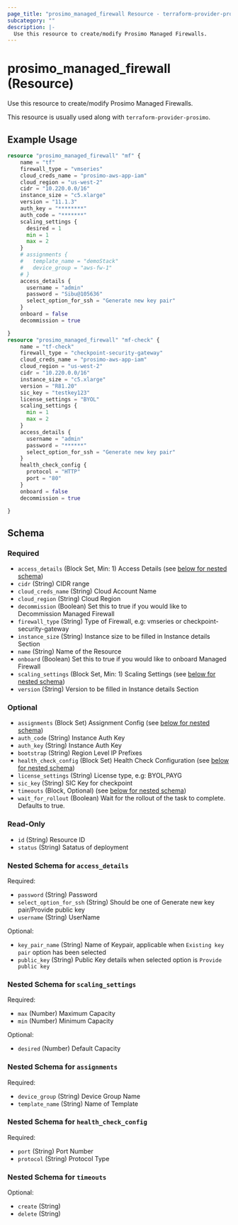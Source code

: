 ```yaml
---
page_title: "prosimo_managed_firewall Resource - terraform-provider-prosimo"
subcategory: ""
description: |-
  Use this resource to create/modify Prosimo Managed Firewalls.
---
```


# prosimo_managed_firewall (Resource)

Use this resource to create/modify Prosimo Managed Firewalls.

This resource is usually used along with `terraform-provider-prosimo`.



## Example Usage

```terraform
resource "prosimo_managed_firewall" "mf" {
    name = "tf"
    firewall_type = "vmseries"
    cloud_creds_name = "prosimo-aws-app-iam"
    cloud_region = "us-west-2"
    cidr = "10.220.0.0/16"
    instance_size = "c5.xlarge"
    version = "11.1.3"
    auth_key = "********"
    auth_code = "*******"
    scaling_settings {
      desired = 1
      min = 1
      max = 2
    }
    # assignments {
    #   template_name = "demoStack"
    #   device_group = "aws-fw-1"
    # }
    access_details {
      username = "admin"
      password = "Sibu@105636"
      select_option_for_ssh = "Generate new key pair"
    }
    onboard = false
    decommission = true

}
resource "prosimo_managed_firewall" "mf-check" {
    name = "tf-check"
    firewall_type = "checkpoint-security-gateway"
    cloud_creds_name = "prosimo-aws-app-iam"
    cloud_region = "us-west-2"
    cidr = "10.220.0.0/16"
    instance_size = "c5.xlarge"
    version = "R81.20"
    sic_key = "testkey123"
    license_settings = "BYOL"
    scaling_settings {
      min = 1
      max = 2
    }
    access_details {
      username = "admin"
      password = "******"
      select_option_for_ssh = "Generate new key pair"
    }
    health_check_config {
      protocol = "HTTP"
      port = "80"
    }
    onboard = false
    decommission = true

}
```

<!-- schema generated by tfplugindocs -->
## Schema

### Required

- `access_details` (Block Set, Min: 1) Access Details (see [below for nested schema](#nestedblock--access_details))
- `cidr` (String) CIDR range
- `cloud_creds_name` (String) Cloud Account Name
- `cloud_region` (String) Cloud Region
- `decommission` (Boolean) Set this to true if you would like to Decommission Managed Firewall
- `firewall_type` (String) Type of Firewall, e.g: vmseries or checkpoint-security-gateway
- `instance_size` (String) Instance size to be filled in Instance details Section
- `name` (String) Name of the Resource
- `onboard` (Boolean) Set this to true if you would like to onboard Managed Firewall
- `scaling_settings` (Block Set, Min: 1) Scaling Settings (see [below for nested schema](#nestedblock--scaling_settings))
- `version` (String) Version to be filled in Instance details Section

### Optional

- `assignments` (Block Set) Assignment Config (see [below for nested schema](#nestedblock--assignments))
- `auth_code` (String) Instance Auth Key
- `auth_key` (String) Instance Auth Key
- `bootstrap` (String) Region Level IP Prefixes
- `health_check_config` (Block Set) Health Check Configuration (see [below for nested schema](#nestedblock--health_check_config))
- `license_settings` (String) License type, e.g: BYOL,PAYG
- `sic_key` (String) SIC Key for checkpoint
- `timeouts` (Block, Optional) (see [below for nested schema](#nestedblock--timeouts))
- `wait_for_rollout` (Boolean) Wait for the rollout of the task to complete. Defaults to true.

### Read-Only

- `id` (String) Resource ID
- `status` (String) Satatus of deployment

<a id="nestedblock--access_details"></a>
### Nested Schema for `access_details`

Required:

- `password` (String) Password
- `select_option_for_ssh` (String) Should be one of Generate new key pair/Provide public key
- `username` (String) UserName

Optional:

- `key_pair_name` (String) Name of Keypair, applicable when `Existing key pair` option has been selected
- `public_key` (String) Public Key details when selected option is `Provide public key`


<a id="nestedblock--scaling_settings"></a>
### Nested Schema for `scaling_settings`

Required:

- `max` (Number) Maximum Capacity
- `min` (Number) Minimum Capacity

Optional:

- `desired` (Number) Default Capacity


<a id="nestedblock--assignments"></a>
### Nested Schema for `assignments`

Required:

- `device_group` (String) Device Group Name
- `template_name` (String) Name of Template


<a id="nestedblock--health_check_config"></a>
### Nested Schema for `health_check_config`

Required:

- `port` (String) Port Number
- `protocol` (String) Protocol Type


<a id="nestedblock--timeouts"></a>
### Nested Schema for `timeouts`

Optional:

- `create` (String)
- `delete` (String)

